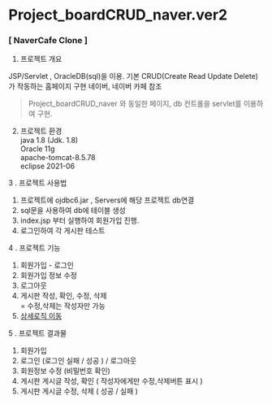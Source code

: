 # Project_boardCRUD_naver.ver2

### [ NaverCafe Clone ]

1. 프로젝트 개요

  JSP/Servlet , OracleDB(sql)을 이용. 기본 CRUD(Create Read Update Delete)가 작동하는 홈페이지 구현 
  네이버, 네이버 카페 참조
  >Project_boardCRUD_naver 와 동일한 페이지, db 컨트롤을 servlet를 이용하여 구현.


2. 프로젝트 환경
<br> java  1.8 (Jdk. 1.8)
<br> Oracle  11g
<br> apache-tomcat-8.5.78
<br> eclipse  2021-06


3 . 프로젝트 사용법
  1. 프로젝트에 ojdbc6.jar , Servers에 해당 프로젝트 db연결 
  2. sql문을 사용하여 db에 테이블 생성
  3. index.jsp 부터 실행하여 회원가입 진행.
  4. 로그인하여 각 게시판 테스트


4 . 프로젝트 기능
  1. 회원가입 - 로그인
  2. 회원가입 정보 수정
  3. 로그아웃
  4. 게시판 작성, 확인, 수정, 삭제<br>
             = 수정,삭제는 작성자만 가능
  5. [상세로직 이동]()
  
  
5 . 프로젝트 결과물
  1. 회원가입
  2. 로그인 (로그인 실패 / 성공 ) / 로그아웃
  3. 회원정보 수정 (비밀번호 확인)
  4. 게시판  게시글 작성, 확인 ( 작성자에게만 수정,삭제버튼 표시 )
  5. 게시판  게시글 수정, 삭제 ( 성공 / 실패 )
